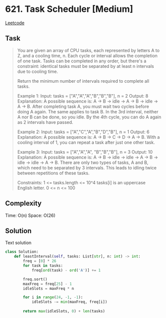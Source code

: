 # 621. Task Scheduler [Medium]

[Leetcode](https://leetcode.com/problems/task-scheduler/description/)

## Task

> You are given an array of CPU tasks, each represented by letters A to Z, and a cooling time, n. Each cycle or interval allows the completion of one task. Tasks can be completed in any order, but there's a constraint: identical tasks must be separated by at least n intervals due to cooling time.
> 
> ​Return the minimum number of intervals required to complete all tasks.
> 
> Example 1:
> Input: tasks = ["A","A","A","B","B","B"], n = 2
> Output: 8
> Explanation: A possible sequence is: A -> B -> idle -> A -> B -> idle -> A -> B.
> After completing task A, you must wait two cycles before doing A again. The same applies to task B. In the 3rd interval, neither A nor B can be done, so you idle. By the 4th cycle, you can do A again as 2 intervals have passed.
> 
> Example 2:
> Input: tasks = ["A","C","A","B","D","B"], n = 1
> Output: 6
> Explanation: A possible sequence is: A -> B -> C -> D -> A -> B.
> With a cooling interval of 1, you can repeat a task after just one other task.
> 
> Example 3:
> Input: tasks = ["A","A","A", "B","B","B"], n = 3
> Output: 10
> Explanation: A possible sequence is: A -> B -> idle -> idle -> A -> B -> idle -> idle -> A -> B.
> There are only two types of tasks, A and B, which need to be separated by 3 intervals. This leads to idling twice between repetitions of these tasks.
> 
> Constraints:
>     1 <= tasks.length <= 10^4
>     tasks[i] is an uppercase English letter.
>     0 <= n <= 100

## Complexity

Time: O(n)
Space: O(26)

## Solution

Text solution

```python
class Solution:
    def leastInterval(self, tasks: List[str], n: int) -> int:
        freq = [0] * 26
        for task in tasks:
            freq[ord(task) - ord('A')] += 1

        freq.sort()
        maxFreq = freq[25] - 1
        idleSlots = maxFreq * n

        for i in range(24, -1, -1):
            idleSlots -= min(maxFreq, freq[i])
        
        return max(idleSlots, 0) + len(tasks)
```